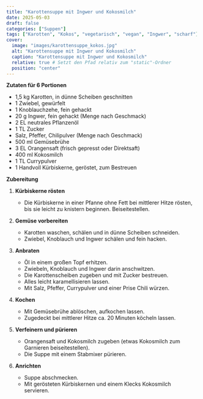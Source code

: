 ```yaml
---
title: "Karottensuppe mit Ingwer und Kokosmilch"
date: 2025-05-03
draft: false
categories: ["Suppen"]
tags: ["Karotten", "Kokos", "vegetarisch", "vegan", "Ingwer", "scharf"]
cover:
  image: "images/karottensuppe_kokos.jpg"
  alt: "Karottensuppe mit Ingwer und Kokosmilch"
  caption: "Karottensuppe mit Ingwer und Kokosmilch"
  relative: true # Setzt den Pfad relativ zum "static"-Ordner
  position: "center"
---
```


<div class="container2col">

  <div class="zutaten">

  **Zutaten für 6 Portionen**  
  - 1,5 kg Karotten, in dünne Scheiben geschnitten  
  - 1 Zwiebel, gewürfelt  
  - 1 Knoblauchzehe, fein gehackt  
  - 20 g Ingwer, fein gehackt (Menge nach Geschmack)  
  - 2 EL neutrales Pflanzenöl  
  - 1 TL Zucker  
  - Salz, Pfeffer, Chilipulver (Menge nach Geschmack)  
  - 500 ml Gemüsebrühe  
  - 3 EL Orangensaft (frisch gepresst oder Direktsaft)  
  - 400 ml Kokosmilch
  - 1 TL Currypulver  
  - 1 Handvoll Kürbiskerne, geröstet, zum Bestreuen  

  </div>

  <div class="zubereitung">

  **Zubereitung**

  1. **Kürbiskerne rösten**  
     - Die Kürbiskerne in einer Pfanne ohne Fett bei mittlerer Hitze rösten, bis sie leicht zu knistern beginnen. Beiseitestellen.

  2. **Gemüse vorbereiten**  
     - Karotten waschen, schälen und in dünne Scheiben schneiden.  
     - Zwiebel, Knoblauch und Ingwer schälen und fein hacken.

  3. **Anbraten**  
     - Öl in einem großen Topf erhitzen.  
     - Zwiebeln, Knoblauch und Ingwer darin anschwitzen.  
     - Die Karottenscheiben zugeben und mit Zucker bestreuen.  
     - Alles leicht karamellisieren lassen.  
     - Mit Salz, Pfeffer, Currypulver und einer Prise Chili würzen.

  4. **Kochen**  
     - Mit Gemüsebrühe ablöschen, aufkochen lassen.  
     - Zugedeckt bei mittlerer Hitze ca. 20 Minuten köcheln lassen.

  5. **Verfeinern und pürieren**  
     - Orangensaft und Kokosmilch zugeben (etwas Kokosmilch zum Garnieren beiseitestellen).  
     - Die Suppe mit einem Stabmixer pürieren.

  6. **Anrichten**  
     - Suppe abschmecken.  
     - Mit gerösteten Kürbiskernen und einem Klecks Kokosmilch servieren.

  </div>

</div>

